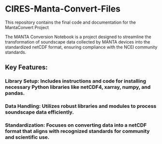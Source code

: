 # CIRES-Manta-Convert-Files
This repository contains the final code and documentation for the MantaConvert Project

The MANTA Conversion Notebook is a project designed to streamline the transformation of soundscape data collected by MANTA devices into the standardized netCDF format, ensuring compliance with the NCEI community standards.

## Key Features:
### Library Setup: Includes instructions and code for installing necessary Python libraries like netCDF4, xarray, numpy, and pandas.
### Data Handling: Utilizes robust libraries and modules to process soundscape data efficiently.
### Standardization: Focuses on converting data into a netCDF format that aligns with recognized standards for community and scientific use.

